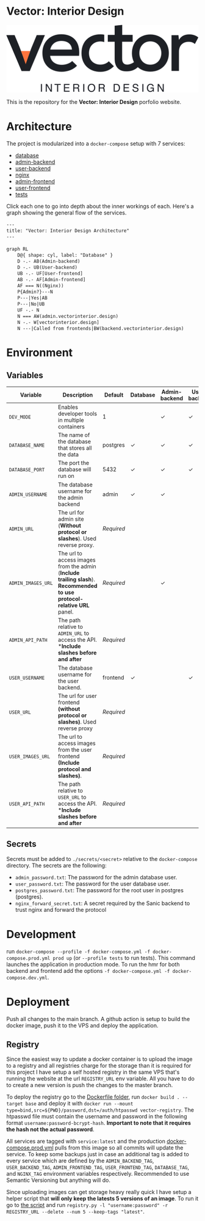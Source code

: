 # Vector: Interior Design

![Vector: Interior Design](/images/logo.png)

This is the repository for the **Vector: Interior Design** porfolio website.

# Architecture

The project is modularized into a `docker-compose` setup with 7 services:

- [database](/database/)
- [admin-backend](/backend/src/admin/)
- [user-backend](/backend/src/user/)
- [nginx](/nginx/)
- [admin-frontend](/frontend/admin/)
- [user-frontend](/frontend/user/)
- [tests](/backend/tests/)

Click each one to go into depth about the inner workings of each. Here's a graph showing the general flow of the services.

```mermaid
---
title: "Vector: Interior Design Architecture"
---

graph RL
    D@{ shape: cyl, label: "Database" }
    D -.- AB(Admin-backend)
    D -.- UB(User-backend)
    UB -.- UF[User-frontend]
    AB -.- AF[Admin-frontend]
    AF === N((Nginx))
    P{Admin?}---N
    P---|Yes|AB
    P---|No|UB
    UF -.- N
    N === AW(admin.vectorinterior.design)
    N -.- W[vectorinterior.design]
    N ---|Called from frontends|BW(backend.vectorinterior.design)
```

# Environment

## Variables

| Variable           | Description                                                                                                               | Default    | Database | Admin-backend | User-backend | nginx | Admin-frontend | User-frontend | Tests |
| ------------------ | ------------------------------------------------------------------------------------------------------------------------- | ---------- | -------- | ------------- | ------------ | ----- | -------------- | ------------- | ----- |
| `DEV_MODE`         | Enables developer tools in multiple containers                                                                            | 1          |          | ✓             | ✓            | ✓     |                |               |       |
| `DATABASE_NAME`    | The name of the database that stores all the data                                                                         | postgres   | ✓        | ✓             | ✓            |       |                |               | ✓     |
| `DATABASE_PORT`    | The port the database will run on                                                                                         | 5432       | ✓        | ✓             | ✓            |       |                |               | ✓     |
| `ADMIN_USERNAME`   | The database username for the admin backend                                                                               | admin      | ✓        | ✓             |              |       |                |               |       |
| `ADMIN_URL`        | The url for admin site (**Without protocol or slashes**). Used reverse proxy.                                             | *Required* |          |               |              | ✓     |                |               |       |
| `ADMIN_IMAGES_URL` | The url to access images from the admin (**Include trailing slash**). **Recommended to use protocol-relative URL** panel. | *Required* |          | ✓             |              |       |                |               |       |
| `ADMIN_API_PATH`   | The path relative to `ADMIN_URL` to access the API. ***Include slashes before and after**                                 | *Required* |          |               |              | ✓     | ✓              |               |       |
| `USER_USERNAME`    | The database username for the user backend.                                                                               | frontend   | ✓        |               | ✓            |       |                |               |       |
| `USER_URL`         | The url for user frontend **(without protocol or slashes)**. Used reverse proxy                                           | *Required* |          |               |              | ✓     | ✓              |               |       |
| `USER_IMAGES_URL`  | The url to access images from the user frontend **(Include protocol and slashes)**.                                       | *Required* |          |               |              |       |                | ✓             |       |
| `USER_API_PATH`    | The path relative to `USER_URL` to access the API. ***Include slashes before and after**                                  | *Required* |          |               |              | ✓     |                | ✓             |

## Secrets

Secrets must be added to `./secrets/<secret>` relative to the `docker-compose` directory. The secrets are the following:

- `admin_password.txt`: The password for the admin database user.
- `user_password.txt`: The password for the user database user.
- `postgres_password.txt`: The password for the root user in postgres (postgres).
- `nginx_forward_secret.txt`: A secret required by the Sanic backend to trust nginx and forward the protocol

# Development

run `docker-compose --profile -f docker-compose.yml -f docker-compose.prod.yml prod up` (or `--profile tests` to run tests). This command launches the application in production mode. To run the hmr for both backend and frontend add the options `-f docker-compose.yml -f docker-compose.dev.yml`.

# Deployment

Push all changes to the main branch. A github action is setup to build the docker image, push it to the VPS and deploy the application.

## Registry

Since the easiest way to update a docker container is to upload the image to a registry and all registries charge for the storage than it is required for this project I have setup a self hosted registry in the same VPS that's running the website at the url `REGISTRY_URL` env variable. All you have to do to create a new version is push the changes to the master branch.

To deploy the registry go to the [Dockerfile folder](/registry/Dockerfile), run `docker build . --target base` and deploy it with `docker run --mount type=bind,src=${PWD}/password,dst=/auth/htpasswd vector-registry`. The htpasswd file must contain the username and password in the following format `username:password-bcrypt-hash`. **Important to note that it requires the hash not the actual password**.

All services are tagged with `service:latest` and the production [docker-compose.prod.yml](/docker-compose.prod.yml) pulls from this image so all commits will update the service. To keep some backups just in case an additional tag is added to every service which are defined by the `ADMIN_BACKEND_TAG`, `USER_BACKEND_TAG`, `ADMIN_FRONTEND_TAG`, `USER_FRONTEND_TAG`, `DATABASE_TAG`, and `NGINX_TAG` environment variables respectively. Recommended to use Semantic Versioning but anything will do.

Since uploading images can get storage heavy really quick I have setup a helper script that **will only keep the latests 5 versions of an image**. To run it go to [the script](/registry/cleanup/registry.py) and run `registry.py -l "username:password" -r REGISTRY_URL --delete --num 5 --keep-tags "latest"`.
